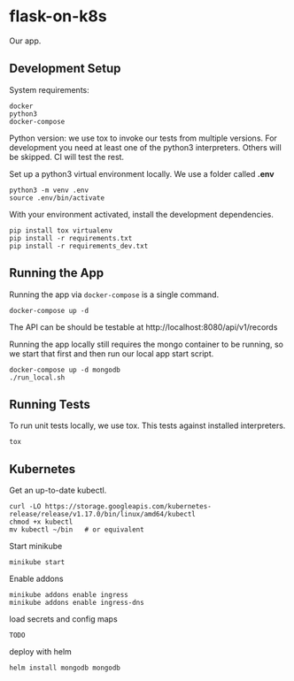 # flask-on-k8s

Our app.

## Development Setup

System requirements:

```
docker
python3
docker-compose
```

Python version: we use tox to invoke our tests from multiple versions. For development you need
at least one of the python3 interpreters. Others will be skipped. CI will test the rest.

Set up a python3 virtual environment locally. We use a folder called **.env**

```
python3 -m venv .env
source .env/bin/activate
```

With your environment activated, install the development dependencies.

```
pip install tox virtualenv
pip install -r requirements.txt
pip install -r requirements_dev.txt
```

## Running the App

Running the app via `docker-compose` is a single command.

```
docker-compose up -d
```

The API can be should be testable at http://localhost:8080/api/v1/records 

Running the app locally still requires the mongo container to be running, so we
start that first and then run our local app start script.

```
docker-compose up -d mongodb
./run_local.sh
```



## Running Tests

To run unit tests locally, we use tox. This tests against installed interpreters.

```
tox
```

## Kubernetes

Get an up-to-date kubectl.

```
curl -LO https://storage.googleapis.com/kubernetes-release/release/v1.17.0/bin/linux/amd64/kubectl
chmod +x kubectl
mv kubectl ~/bin   # or equivalent
```

Start minikube

```
minikube start
```

Enable addons

```
minikube addons enable ingress
minikube addons enable ingress-dns
```

load secrets and config maps

```
TODO
```

deploy with helm

```
helm install mongodb mongodb
```